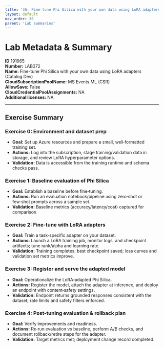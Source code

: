 ```yaml
---
title: '36: Fine-tune Phi Silica with your own data using LoRA adapters (Catalog Dev)'
layout: default
nav_order: 36
parent: 'Lab summaries'
--- 
```


# Lab Metadata & Summary

**ID** 191965  
**Number:** LAB372  
**Name:** Fine-tune Phi Silica with your own data using LoRA adapters (Catalog Dev)  
**CloudSubscriptionPoolName:** MS Events ML (CSR)  
**AllowSave:** False  
**CloudCredentialPoolAssignments:** NA  
**Additional licenses:** NA  

---

## Exercise Summary
### Exercise 0: Environment and dataset prep
- **Goal:** Set up Azure resources and prepare a small, well‑formatted training set.
- **Actions:** Log into the subscription, stage training/validation data in storage, and review LoRA hyperparameter options.
- **Validation:** Data is accessible from the training runtime and schema checks pass.

### Exercise 1: Baseline evaluation of Phi Silica
- **Goal:** Establish a baseline before fine‑tuning.
- **Actions:** Run an evaluation notebook/pipeline using zero‑shot or few‑shot prompts across a sample set.
- **Validation:** Baseline metrics (accuracy/latency/cost) captured for comparison.

### Exercise 2: Fine‑tune with LoRA adapters
- **Goal:** Train a task‑specific adapter on your dataset.
- **Actions:** Launch a LoRA training job, monitor logs, and checkpoint artifacts; tune rank/alpha and learning rate.
- **Validation:** Training completes; best checkpoint saved; loss curves and validation set metrics improve.

### Exercise 3: Register and serve the adapted model
- **Goal:** Operationalize the LoRA‑adapted Phi Silica.
- **Actions:** Register the model, attach the adapter at inference, and deploy an endpoint with content‑safety settings.
- **Validation:** Endpoint returns grounded responses consistent with the dataset; rate limits and safety filters enforced.

### Exercise 4: Post‑tuning evaluation & rollback plan
- **Goal:** Verify improvements and readiness.
- **Actions:** Re‑run evaluation vs baseline, perform A/B checks, and document rollback/retire steps for the adapter.
- **Validation:** Target metrics met; deployment change record completed.

